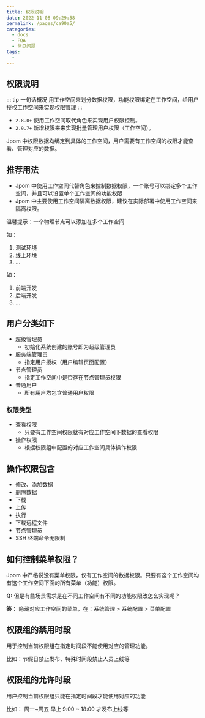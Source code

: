 ```yaml
---
title: 权限说明
date: 2022-11-08 09:29:58
permalink: /pages/ca90a5/
categories:
  - docs
  - FQA
  - 常见问题
tags:
  - 
---
```


## 权限说明

::: tip 一句话概况
用工作空间来划分数据权限，功能权限绑定在工作空间，给用户授权工作空间来实现权限管理
:::

- `2.8.0+` 使用工作空间取代角色来实现用户权限控制。
- `2.9.7+` 新增权限来来实现批量管理用户权限（工作空间）。

Jpom 中权限数据均绑定到具体的工作空间，用户需要有工作空间的权限才能查看、管理对应的数据。

## 推荐用法

- Jpom 中使用工作空间代替角色来控制数据权限，一个账号可以绑定多个工作空间，并且可以设置单个工作空间的功能权限
- Jpom 中主要使用工作空间隔离数据权限，建议在实际部署中使用工作空间来隔离权限。

温馨提示：一个物理节点可以添加在多个工作空间

如：
1. 测试环境
2. 线上环境
3. ...

如：
1. 前端开发
2. 后端开发
3. ...

## 用户分类如下

- 超级管理员
  - 初始化系统创建的账号即为超级管理员
- 服务端管理员
  - 指定用户授权（用户编辑页面配置）
- 节点管理员
  - 指定工作空间中是否存在节点管理员权限
- 普通用户
  - 所有用户均包含普通用户权限

### 权限类型

- 查看权限
  - 只要有工作空间权限就有对应工作空间下数据的查看权限
- 操作权限
  - 根据权限组中配置的对应工作空间具体操作权限

## 操作权限包含

- 修改、添加数据
- 删除数据
- 下载
- 上传
- 执行
- 下载远程文件
- 节点管理员
- SSH 终端命令无限制

## 如何控制菜单权限？

Jpom 中严格说没有菜单权限，仅有工作空间的数据权限。只要有这个工作空间均有这个工作空间下面的所有菜单（功能）权限。

**Q:** 但是有些场景需求是在不同工作空间有不同的功能权限改怎么实现呢？

**答：** 隐藏对应工作空间的菜单，在：系统管理 > 系统配置 > 菜单配置

## 权限组的禁用时段

用于控制当前权限组在指定时间段不能使用对应的管理功能。

比如：节假日禁止发布、特殊时间段禁止人员上线等

## 权限组的允许时段

用户控制当前权限组只能在指定时间段才能使用对应的功能

比如： 周一~周五 早上 9:00 ~ 18:00 才发布上线等

